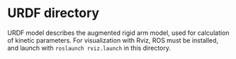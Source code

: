# URDF directory
URDF model describes the augmented rigid arm model, used for calculation of kinetic parameters. For visualization with Rviz, ROS must be installed, and launch with `roslaunch rviz.launch` in this directory.